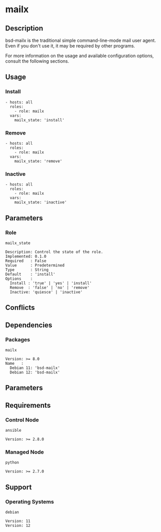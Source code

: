 # mailx

## Description

bsd-mailx is the traditional simple command-line-mode mail user agent. Even if
you don't use it, it may be required by other programs.

For more information on the usage and available configuration options,
consult the following sections.

## Usage

### Install

```
- hosts: all
  roles:
    - role: mailx
  vars:
    mailx_state: 'install'
```

### Remove

```
- hosts: all
  roles:
    - role: mailx
  vars:
    mailx_state: 'remove'
```

### Inactive

```
- hosts: all
  roles:
    - role: mailx
  vars:
    mailx_state: 'inactive'
```

## Parameters

### Role

`mailx_state`

    Description: Control the state of the role.
    Implemented: 0.1.0
    Required   : False
    Value      : Predetermined
    Type       : String
    Default    : 'install'
    Options    :
      Install : 'true' | 'yes' | 'install'
      Remove  : 'false' | 'no' | 'remove'
      Inactive: 'quiesce' | 'inactive'

## Conflicts

## Dependencies

### Packages

`mailx`

    Version: >= 8.0
    Name   :
      Debian 11: 'bsd-mailx'
      Debian 12: 'bsd-mailx'

## Parameters

## Requirements

### Control Node

`ansible`

    Version: >= 2.8.0

### Managed Node

`python`

    Version: >= 2.7.0

## Support

### Operating Systems

`debian`

    Version: 11
    Version: 12
